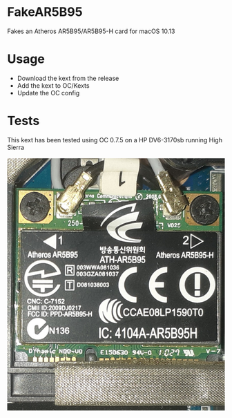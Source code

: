 # FakeAR5B95
Fakes an Atheros AR5B95/AR5B95-H card for macOS 10.13

# Usage
- Download the kext from the release
- Add the kext to OC/Kexts
- Update the OC config

# Tests
This kext has been tested using OC 0.7.5 on a HP DV6-3170sb running High Sierra
<br />
<br />
![](AR5B95.jpg)
